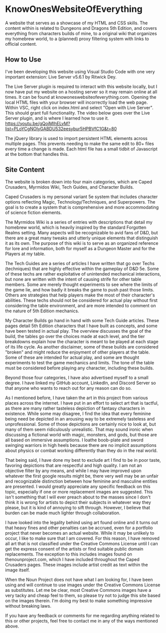 # KnowOnesWebsiteOfEverything
A website that serves as a showcase of my HTML and CSS skills.  The content within is related to Dungeons and Dragons 5th Edition, and covers everything from characters builds of mine, to a original wiki that organizes my homebrew world, to a (planned) proxy filtering system with links to official content.  

How to Use
----------
I've been developing this website using Visual Studio Code with one very important extension:  Live Server v5.6.1 by Ritwick Dey.

The Live Server plugin is required to interact with this website locally, but I now have put my website on a hosting server so it may remain online at all times.  It can be found at knowoneswebsiteofeverything.com.  Opening the local HTML files with your browser will incorrectly load the web page.  Within VSC, right click on index.html and select "Open with Live Server".  This should grant full functionality.  The video below goes over the Live Server plugin, and is where I learned how to use it.  
https://youtu.be/gQojMIhELvM?list=PLoYCgNOIyGABDU532eesybur5HPBVfC1G&t=80

The jQuery library is used to import persistent HTML elements across multiple pages.  This prevents needing to make the same edit to 80+ files every time a change is made.  Each html file has a small tidbit of Javascript at the bottom that handles this.  

Site Content
-------
The website is broken down into four main categories, which are Caped Crusaders, Myrmidos Wiki, Tech Guides, and Character Builds.  

Caped Crusaders is my personal variant 5e system that includes character options reflecting Magic, Technology/Techniques, and Superpowers.  The goal is to create a system that is comprehensive and more accommodating of science fiction elements.  

The Myrmidos Wiki is a series of entries with descriptions that detail my homebrew world, which is heavily inspired by the standard Forgotten Realms setting.  Many aspects will be recognizable to avid fans of D&D, but there are a great many tweaks and utterly unique elements that distinguish it as its own.  The purpose of this wiki is to serve as an organized reference for lore and information, both for myself as a Dungeon Master and for the Players at my table.

The Tech Guides are a series of articles I have written that go over Techs (techniques) that are highly effective within the gameplay of D&D 5e.  Some of these techs are rather exploitative of unintended mechanical interactions, but none are written with the intent of causing strife for other table members.  Some are merely thought experiments to see where the limits of the game lie, and how badly it breaks the game to push past those limits.  Others are strategies that help players make the most of their character's abilities.  These techs should not be considered for actual play without first considering the table environment, and are more intended to comment on the nature of 5th Edition mechanics.  

My Character Builds go hand in hand with some Tech Guide articles.  These pages detail 5th Edition characters that I have built as concepts, and some have been tested in actual play.  The overview discusses the goal of the build, the tables go over the choices made at each level, and the tier breakdowns explain how the character is meant to be played at each stage of its life cycle.  As another disclaimer, some of these builds are considered "broken" and might reduce the enjoyment of other players at the table.  Some of these are intended for actual play, and some are thought experiments to test the game mechanics and limits.  The tone of the table must be considered before playing any character, including these builds.  


Beyond those four categories, I have also advertised myself to a small degree.  I have linked my GitHub account, LinkedIn, and Discord Server so that anyone who wants to reach out for any reason can do so.  


As I mentioned before, I have taken the art in this project from various places across the internet.  I have put in an effort to select art that is tactful, as there are many rather tasteless depiction of fantasy characters in existence.  While some may disagree, I find the idea that every feminine being need be depicted in an arousing way to be extremely tasteless and unprofessional.  Some of those depictions are certainly nice to look at, but many of them seem ridiculously unrealistic.  That may sound ironic when discussing a fictional world with magic, monsters, and gods, but those are all based on immersive assumptions.  I loathe boob-plate and sword swinging warriors in high heels because there are no implicit assumptions about physics or combat working differently than they do in the real world.  

That being said, I have done my best to exclude art I find to be in poor taste, favoring depictions that are respectful and high quality.  I am not an objective filter by any means, and while I may have improved upon whatever the first google results might be, there very well may be an unfair and recognizable distinction between how feminine and masculine entities are presented.  I would greatly appreciate any specific feedback on this topic, especially if one or more replacement images are suggested.  This isn't something that I will ever preach about to the masses since I don't think it is wrong for artists to depict their subjects in whatever way they please, but it is kind of annoying to sift through.  However, I believe that burden can be made much lighter through collaboration.  

I have looked into the legality behind using art found online and it turns out that heavy fines and other penalties can be accrued, even for a portfolio project that never becomes an actual website.  While it may be unlikely to occur, I like to make sure that I am covered.  For this reason, I have removed all art that is not classified under the Creative Commons License until I can get the express consent of the artists or find suitable public domain replacements.  The exception to this includes images found on thenounproject.com, which I have included throughout the Caped Crusaders pages.  These images include artist credit as text within the image itself.  

When the Noun Project does not have what I am looking for, I have been using and will continue to use images under the Creative Commons License as substitutes.  Let me be clear, most Creative Commons images have a very tacky and cheap feel to them, so please try not to judge this site based on the images therein.  I'm doing my best to make something impressive without breaking laws.  


If you have any feedback or comments for me regarding anything related to this or other projects, feel free to contact me in any of the ways mentioned above.  
